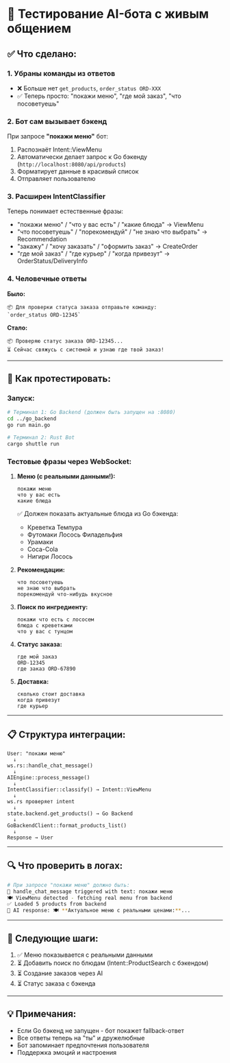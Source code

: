 # 🤖 Тестирование AI-бота с живым общением

## ✅ Что сделано:

### 1. Убраны команды из ответов
- ❌ Больше нет `get_products`, `order_status ORD-XXX` 
- ✅ Теперь просто: "покажи меню", "где мой заказ", "что посоветуешь"

### 2. Бот сам вызывает бэкенд
При запросе **"покажи меню"** бот:
1. Распознаёт Intent::ViewMenu
2. Автоматически делает запрос к Go бэкенду (`http://localhost:8080/api/products`)
3. Форматирует данные в красивый список
4. Отправляет пользователю

### 3. Расширен IntentClassifier
Теперь понимает естественные фразы:
- "покажи меню" / "что у вас есть" / "какие блюда" → ViewMenu
- "что посоветуешь" / "порекомендуй" / "не знаю что выбрать" → Recommendation
- "закажу" / "хочу заказать" / "оформить заказ" → CreateOrder
- "где мой заказ" / "где курьер" / "когда привезут" → OrderStatus/DeliveryInfo

### 4. Человечные ответы
**Было:**
```
📦 Для проверки статуса заказа отправьте команду:
`order_status ORD-12345`
```

**Стало:**
```
📦 Проверяю статус заказа ORD-12345...
⏳ Сейчас свяжусь с системой и узнаю где твой заказ!
```

---

## 🧪 Как протестировать:

### Запуск:
```bash
# Терминал 1: Go Backend (должен быть запущен на :8080)
cd ../go_backend
go run main.go

# Терминал 2: Rust Bot
cargo shuttle run
```

### Тестовые фразы через WebSocket:

1. **Меню (с реальными данными!):**
   ```
   покажи меню
   что у вас есть
   какие блюда
   ```
   ✅ Должен показать актуальные блюда из Go бэкенда:
   - Креветка Темпура
   - Футомаки Лосось Филадельфия
   - Урамаки
   - Coca-Cola
   - Нигири Лосось

2. **Рекомендации:**
   ```
   что посоветуешь
   не знаю что выбрать
   порекомендуй что-нибудь вкусное
   ```

3. **Поиск по ингредиенту:**
   ```
   покажи что есть с лососем
   блюда с креветками
   что у вас с тунцом
   ```

4. **Статус заказа:**
   ```
   где мой заказ
   ORD-12345
   где заказ ORD-67890
   ```

5. **Доставка:**
   ```
   сколько стоит доставка
   когда привезут
   где курьер
   ```

---

## 📋 Структура интеграции:

```
User: "покажи меню" 
  ↓
ws.rs::handle_chat_message()
  ↓
AIEngine::process_message()
  ↓
IntentClassifier::classify() → Intent::ViewMenu
  ↓
ws.rs проверяет intent
  ↓
state.backend.get_products() → Go Backend
  ↓
GoBackendClient::format_products_list()
  ↓
Response → User
```

---

## 🔍 Что проверить в логах:

```bash
# При запросе "покажи меню" должно быть:
🧠 handle_chat_message triggered with text: покажи меню
🍽️ ViewMenu detected - fetching real menu from backend
✅ Loaded 5 products from backend
🤖 AI response: 🍽️ **Актуальное меню с реальными ценами:**...
```

---

## 🎯 Следующие шаги:

1. ✅ Меню показывается с реальными данными
2. ⏳ Добавить поиск по блюдам (Intent::ProductSearch с бэкендом)
3. ⏳ Создание заказов через AI
4. ⏳ Статус заказа с бэкенда

---

## 💡 Примечания:

- Если Go бэкенд не запущен - бот покажет fallback-ответ
- Все ответы теперь на "ты" и дружелюбные
- Бот запоминает предпочтения пользователя
- Поддержка эмоций и настроения
